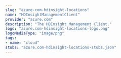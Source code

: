 ```yaml
---
slug: "azure-com-hdinsight-locations"
name: "HDInsightManagementClient"
provider: "azure.com"
description: "The HDInsight Management Client."
logo: "azure.com-hdinsight-locations-logo.png"
logoMediaType: "image/png"
tags:
- name: "cloud"
stubs: "azure.com-hdinsight-locations-stubs.json"
---
```

